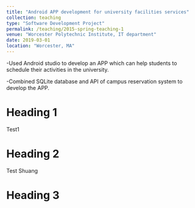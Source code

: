 ```yaml
---
title: "Android APP development for university facilities services"
collection: teaching
type: "Software Development Project"
permalink: /teaching/2015-spring-teaching-1
venue: "Worcester Polytechnic Institute, IT department"
date: 2019-03-01
location: "Worcester, MA"
---
```


-Used Android studio to develop an APP which can help students to schedule their activities in the university.

-Combined SQLite database and API of campus reservation system to develop the APP.

Heading 1
======

Test1


Heading 2
======

Test Shuang

Heading 3
======
